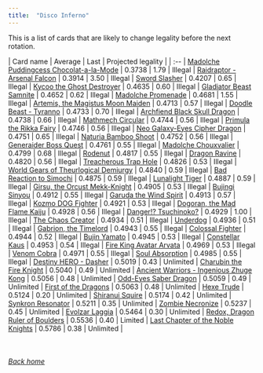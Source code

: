 ```yaml
---
title:  "Disco Inferno"
---
```


This is a list of cards that are likely to change legality before the next rotation.

| Card name | Average | Last | Projected legality |
| :-- |
[Madolche Puddingcess Chocolat-a-la-Mode](https://db.ygoprodeck.com/card/?search=Madolche%20Puddingcess%20Chocolat-a-la-Mode) | 0.3738 | 1.79 | Illegal |
[Raidraptor - Arsenal Falcon](https://db.ygoprodeck.com/card/?search=Raidraptor%20-%20Arsenal%20Falcon) | 0.3914 | 3.50 | Illegal |
[Sword Slasher](https://db.ygoprodeck.com/card/?search=Sword%20Slasher) | 0.4207 | 0.65 | Illegal |
[Kycoo the Ghost Destroyer](https://db.ygoprodeck.com/card/?search=Kycoo%20the%20Ghost%20Destroyer) | 0.4635 | 0.60 | Illegal |
[Gladiator Beast Samnite](https://db.ygoprodeck.com/card/?search=Gladiator%20Beast%20Samnite) | 0.4652 | 0.62 | Illegal |
[Madolche Promenade](https://db.ygoprodeck.com/card/?search=Madolche%20Promenade) | 0.4681 | 1.55 | Illegal |
[Artemis, the Magistus Moon Maiden](https://db.ygoprodeck.com/card/?search=Artemis,%20the%20Magistus%20Moon%20Maiden) | 0.4713 | 0.57 | Illegal |
[Doodle Beast - Tyranno](https://db.ygoprodeck.com/card/?search=Doodle%20Beast%20-%20Tyranno) | 0.4733 | 0.70 | Illegal |
[Archfiend Black Skull Dragon](https://db.ygoprodeck.com/card/?search=Archfiend%20Black%20Skull%20Dragon) | 0.4738 | 0.66 | Illegal |
[Mathmech Circular](https://db.ygoprodeck.com/card/?search=Mathmech%20Circular) | 0.4744 | 0.56 | Illegal |
[Primula the Rikka Fairy](https://db.ygoprodeck.com/card/?search=Primula%20the%20Rikka%20Fairy) | 0.4746 | 0.56 | Illegal |
[Neo Galaxy-Eyes Cipher Dragon](https://db.ygoprodeck.com/card/?search=Neo%20Galaxy-Eyes%20Cipher%20Dragon) | 0.4751 | 0.65 | Illegal |
[Naturia Bamboo Shoot](https://db.ygoprodeck.com/card/?search=Naturia%20Bamboo%20Shoot) | 0.4752 | 0.56 | Illegal |
[Generaider Boss Quest](https://db.ygoprodeck.com/card/?search=Generaider%20Boss%20Quest) | 0.4761 | 0.55 | Illegal |
[Madolche Chouxvalier](https://db.ygoprodeck.com/card/?search=Madolche%20Chouxvalier) | 0.4799 | 0.68 | Illegal |
[Rodenut](https://db.ygoprodeck.com/card/?search=Rodenut) | 0.4817 | 0.55 | Illegal |
[Dragon Ravine](https://db.ygoprodeck.com/card/?search=Dragon%20Ravine) | 0.4820 | 0.56 | Illegal |
[Treacherous Trap Hole](https://db.ygoprodeck.com/card/?search=Treacherous%20Trap%20Hole) | 0.4826 | 0.53 | Illegal |
[World Gears of Theurlogical Demiurgy](https://db.ygoprodeck.com/card/?search=World%20Gears%20of%20Theurlogical%20Demiurgy) | 0.4840 | 0.59 | Illegal |
[Bad Reaction to Simochi](https://db.ygoprodeck.com/card/?search=Bad%20Reaction%20to%20Simochi) | 0.4875 | 0.59 | Illegal |
[Lunalight Tiger](https://db.ygoprodeck.com/card/?search=Lunalight%20Tiger) | 0.4887 | 0.59 | Illegal |
[Girsu, the Orcust Mekk-Knight](https://db.ygoprodeck.com/card/?search=Girsu,%20the%20Orcust%20Mekk-Knight) | 0.4905 | 0.53 | Illegal |
[Bujingi Sinyou](https://db.ygoprodeck.com/card/?search=Bujingi%20Sinyou) | 0.4912 | 0.55 | Illegal |
[Garuda the Wind Spirit](https://db.ygoprodeck.com/card/?search=Garuda%20the%20Wind%20Spirit) | 0.4913 | 0.57 | Illegal |
[Kozmo DOG Fighter](https://db.ygoprodeck.com/card/?search=Kozmo%20DOG%20Fighter) | 0.4921 | 0.53 | Illegal |
[Dogoran, the Mad Flame Kaiju](https://db.ygoprodeck.com/card/?search=Dogoran,%20the%20Mad%20Flame%20Kaiju) | 0.4928 | 0.56 | Illegal |
[Danger!? Tsuchinoko?](https://db.ygoprodeck.com/card/?search=Danger!?%20Tsuchinoko?) | 0.4929 | 1.00 | Illegal |
[The Chaos Creator](https://db.ygoprodeck.com/card/?search=The%20Chaos%20Creator) | 0.4934 | 0.51 | Illegal |
[Underdog](https://db.ygoprodeck.com/card/?search=Underdog) | 0.4936 | 0.51 | Illegal |
[Gabrion, the Timelord](https://db.ygoprodeck.com/card/?search=Gabrion,%20the%20Timelord) | 0.4943 | 0.55 | Illegal |
[Colossal Fighter](https://db.ygoprodeck.com/card/?search=Colossal%20Fighter) | 0.4944 | 0.52 | Illegal |
[Bujin Yamato](https://db.ygoprodeck.com/card/?search=Bujin%20Yamato) | 0.4945 | 0.53 | Illegal |
[Constellar Kaus](https://db.ygoprodeck.com/card/?search=Constellar%20Kaus) | 0.4953 | 0.54 | Illegal |
[Fire King Avatar Arvata](https://db.ygoprodeck.com/card/?search=Fire%20King%20Avatar%20Arvata) | 0.4969 | 0.53 | Illegal |
[Venom Cobra](https://db.ygoprodeck.com/card/?search=Venom%20Cobra) | 0.4971 | 0.55 | Illegal |
[Soul Absorption](https://db.ygoprodeck.com/card/?search=Soul%20Absorption) | 0.4985 | 0.55 | Illegal |
[Destiny HERO - Dasher](https://db.ygoprodeck.com/card/?search=Destiny%20HERO%20-%20Dasher) | 0.5019 | 0.43 | Unlimited |
[Charubin the Fire Knight](https://db.ygoprodeck.com/card/?search=Charubin%20the%20Fire%20Knight) | 0.5040 | 0.49 | Unlimited |
[Ancient Warriors - Ingenious Zhuge Kong](https://db.ygoprodeck.com/card/?search=Ancient%20Warriors%20-%20Ingenious%20Zhuge%20Kong) | 0.5056 | 0.48 | Unlimited |
[Odd-Eyes Saber Dragon](https://db.ygoprodeck.com/card/?search=Odd-Eyes%20Saber%20Dragon) | 0.5059 | 0.49 | Unlimited |
[First of the Dragons](https://db.ygoprodeck.com/card/?search=First%20of%20the%20Dragons) | 0.5063 | 0.48 | Unlimited |
[Hexe Trude](https://db.ygoprodeck.com/card/?search=Hexe%20Trude) | 0.5124 | 0.20 | Unlimited |
[Shiranui Squire](https://db.ygoprodeck.com/card/?search=Shiranui%20Squire) | 0.5174 | 0.42 | Unlimited |
[Synkron Resonator](https://db.ygoprodeck.com/card/?search=Synkron%20Resonator) | 0.5211 | 0.35 | Unlimited |
[Zombie Necronize](https://db.ygoprodeck.com/card/?search=Zombie%20Necronize) | 0.5237 | 0.45 | Unlimited |
[Evolzar Laggia](https://db.ygoprodeck.com/card/?search=Evolzar%20Laggia) | 0.5464 | 0.30 | Unlimited |
[Redox, Dragon Ruler of Boulders](https://db.ygoprodeck.com/card/?search=Redox,%20Dragon%20Ruler%20of%20Boulders) | 0.5536 | 0.40 | Limited |
[Last Chapter of the Noble Knights](https://db.ygoprodeck.com/card/?search=Last%20Chapter%20of%20the%20Noble%20Knights) | 0.5786 | 0.38 | Unlimited |

<br>

###### [Back home](index)